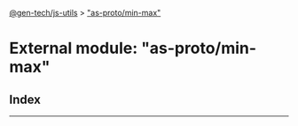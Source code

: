 [@gen-tech/js-utils](../README.md) > ["as-proto/min-max"](../modules/_as_proto_min_max_.md)

# External module: "as-proto/min-max"

## Index

---

